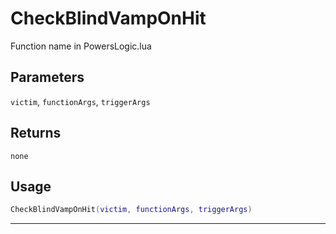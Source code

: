 # CheckBlindVampOnHit
Function name in PowersLogic.lua
## Parameters
`victim`, `functionArgs`, `triggerArgs`
## Returns
`none`
## Usage
```lua
CheckBlindVampOnHit(victim, functionArgs, triggerArgs)
```
---
